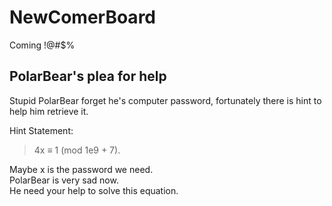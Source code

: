 # NewComerBoard
Coming !@#$%

## PolarBear's plea for help
Stupid PolarBear forget he's computer password,  fortunately there is hint to help him retrieve it.

Hint Statement:
> 4x ≡ 1 (mod 1e9 + 7).

Maybe x is the password we need.  
PolarBear is very sad now.  
He need your help to solve this equation.

